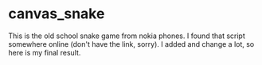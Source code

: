 canvas_snake
============

This is the old school snake game from nokia phones. I found that script somewhere online (don't have the link, sorry). I added and change a lot, so here is my final result.
